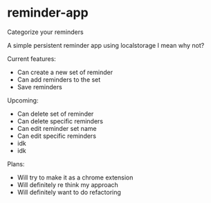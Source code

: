 # reminder-app
Categorize your reminders 

A simple persistent reminder app using localstorage
I mean why not?


Current features:
- Can create a new set of reminder
- Can add reminders to the set
- Save reminders

Upcoming:
- Can delete set of reminder
- Can delete specific reminders
- Can edit reminder set name
- Can edit specific reminders
- idk
- idk

Plans:
- Will try to make it as a chrome extension
- Will definitely re think my approach
- Will definitely want to do refactoring
